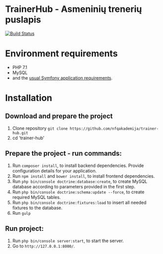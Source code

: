 TrainerHub - Asmeninių trenerių puslapis
===========
[![Build Status](https://travis-ci.org/nfqakademija/trainer-hub.svg?branch=master)](https://travis-ci.org/nfqakademija/trainer-hub)

# Environment requirements

* PHP 7.1
* MySQL
* and the [usual Symfony application requirements](http://symfony.com/doc/current/reference/requirements.html).

# Installation
## Download and prepare the project
1. Clone repository `git clone https://github.com/nfqakademija/trainer-hub.git`
2. cd 'trainer-hub'

## Prepare the project - run commands:
1. Run `composer install`, to install backend dependencies. Provide configuration details for your application.
2. Run `npm install` and `bower install`, to install frontend dependencies.
3. Run `php bin/console doctrine:database:create`, to create MySQL database according to parameters provided in the first step.
4. Run `php bin/console doctrine:schema:update --force`, to create required MySQL tables.
5. Run `php bin/console doctrine:fixtures:load` to insert all needed fixtures to the database.
6. Run `gulp` 

## Run project:
1. Run `php bin/console server:start`, to start the server.
2. Go to `http://127.0.0.1:8000/`.